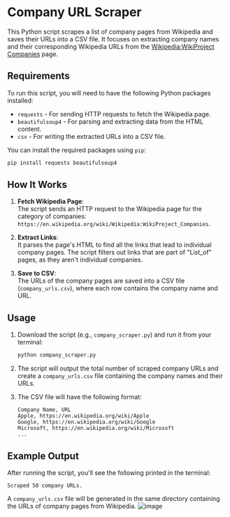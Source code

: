 # Company URL Scraper

This Python script scrapes a list of company pages from Wikipedia and saves their URLs into a CSV file. It focuses on extracting company names and their corresponding Wikipedia URLs from the [Wikipedia:WikiProject Companies](https://en.wikipedia.org/wiki/Wikipedia:WikiProject_Companies) page.

## Requirements

To run this script, you will need to have the following Python packages installed:

- `requests` - For sending HTTP requests to fetch the Wikipedia page.
- `beautifulsoup4` - For parsing and extracting data from the HTML content.
- `csv` - For writing the extracted URLs into a CSV file.

You can install the required packages using `pip`:

```bash
pip install requests beautifulsoup4
```

## How It Works

1. **Fetch Wikipedia Page**:  
   The script sends an HTTP request to the Wikipedia page for the category of companies:  
   `https://en.wikipedia.org/wiki/Wikipedia:WikiProject_Companies`.

2. **Extract Links**:  
   It parses the page's HTML to find all the links that lead to individual company pages. The script filters out links that are part of "List_of" pages, as they aren't individual companies.

3. **Save to CSV**:  
   The URLs of the company pages are saved into a CSV file (`company_urls.csv`), where each row contains the company name and URL.

## Usage

1. Download the script (e.g., `company_scraper.py`) and run it from your terminal:
   ```bash
   python company_scraper.py
   ```

2. The script will output the total number of scraped company URLs and create a `company_urls.csv` file containing the company names and their URLs.

3. The CSV file will have the following format:
   ```
   Company Name, URL
   Apple, https://en.wikipedia.org/wiki/Apple
   Google, https://en.wikipedia.org/wiki/Google
   Microsoft, https://en.wikipedia.org/wiki/Microsoft
   ...
   ```

## Example Output

After running the script, you'll see the following printed in the terminal:
```
Scraped 50 company URLs.
```

A `company_urls.csv` file will be generated in the same directory containing the URLs of company pages from Wikipedia.
![image](https://github.com/user-attachments/assets/8caef7d6-2bd2-4221-91c8-61fbc761ad83)
